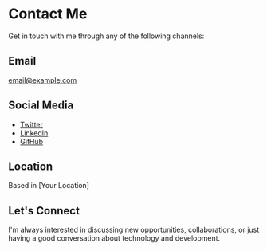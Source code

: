 # Contact Me

Get in touch with me through any of the following channels:

## Email
[email@example.com](mailto:email@example.com)

## Social Media
- [Twitter](https://twitter.com/username)
- [LinkedIn](https://linkedin.com/in/username)
- [GitHub](https://github.com/username)

## Location
Based in [Your Location]

## Let's Connect

I'm always interested in discussing new opportunities, collaborations, or just having a good conversation about technology and development.